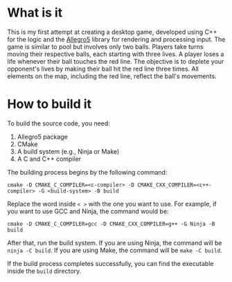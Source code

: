 # What is it

This is my first attempt at creating a desktop game, developed using C++ for the logic and the [Allegro5](https://liballeg.org/) library for rendering and processing input. The game is similar to pool but involves only two balls. Players take turns moving their respective balls, each starting with three lives. A player loses a life whenever their ball touches the red line. The objective is to deplete your opponent's lives by making their ball hit the red line three times. All elements on the map, including the red line, reflect the ball's movements.

# How to build it

To build the source code, you need:
1. Allegro5 package
2. CMake
3. A build system (e.g., Ninja or Make)
4. A C and C++ compiler

The building process begins by the following command:

	cmake -D CMAKE_C_COMPILER=<c-compiler> -D CMAKE_CXX_COMPILER=<c++-compiler> -G <build-system> -B build

Replace the word inside `< >` with the one you want to use. For example, if you want to use GCC and Ninja, the command would be:

<!-- cmake -D CMAKE_C_COMPILER=gcc -D CMAKE_CXX_COMPILER=g++ -DCMAKE_BUILD_TYPE=Debug -G Ninja -B build -->
	cmake -D CMAKE_C_COMPILER=gcc -D CMAKE_CXX_COMPILER=g++ -G Ninja -B build

After that, run the build system. If you are using Ninja, the command will be `ninja -C build`. If you are using Make, the command will be `make -C build`.

If the build process completes successfully, you can find the executable inside the `build` directory.